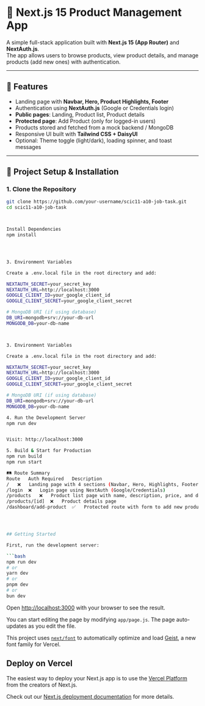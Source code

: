 # 🛒 Next.js 15 Product Management App

A simple full-stack application built with **Next.js 15 (App Router)** and **NextAuth.js**.  
The app allows users to browse products, view product details, and manage products (add new ones) with authentication.

---

## 🚀 Features
- Landing page with **Navbar, Hero, Product Highlights, Footer**  
- Authentication using **NextAuth.js** (Google or Credentials login)  
- **Public pages**: Landing, Product list, Product details  
- **Protected page**: Add Product (only for logged-in users)  
- Products stored and fetched from a mock backend / MongoDB  
- Responsive UI built with **Tailwind CSS + DaisyUI**  
- Optional: Theme toggle (light/dark), loading spinner, and toast messages  

---

## 📂 Project Setup & Installation  

### 1. Clone the Repository
```bash
git clone https://github.com/your-username/scic11-a10-job-task.git
cd scic11-a10-job-task



Install Dependencies
npm install




3. Environment Variables

Create a .env.local file in the root directory and add:

NEXTAUTH_SECRET=your_secret_key
NEXTAUTH_URL=http://localhost:3000
GOOGLE_CLIENT_ID=your_google_client_id
GOOGLE_CLIENT_SECRET=your_google_client_secret

# MongoDB URI (if using database)
DB_URI=mongodb+srv://your-db-url
MONGODB_DB=your-db-name



3. Environment Variables

Create a .env.local file in the root directory and add:

NEXTAUTH_SECRET=your_secret_key
NEXTAUTH_URL=http://localhost:3000
GOOGLE_CLIENT_ID=your_google_client_id
GOOGLE_CLIENT_SECRET=your_google_client_secret

# MongoDB URI (if using database)
DB_URI=mongodb+srv://your-db-url
MONGODB_DB=your-db-name

4. Run the Development Server
npm run dev


Visit: http://localhost:3000

5. Build & Start for Production
npm run build
npm run start

🛤️ Route Summary
Route	Auth Required	Description
/	❌	Landing page with 4 sections (Navbar, Hero, Highlights, Footer)
/login	❌	Login page using NextAuth (Google/Credentials)
/products	❌	Product list page with name, description, price, and details button
/products/[id]	❌	Product details page
/dashboard/add-product	✅	Protected route with form to add new product




## Getting Started

First, run the development server:

```bash
npm run dev
# or
yarn dev
# or
pnpm dev
# or
bun dev
```

Open [http://localhost:3000](http://localhost:3000) with your browser to see the result.

You can start editing the page by modifying `app/page.js`. The page auto-updates as you edit the file.

This project uses [`next/font`](https://nextjs.org/docs/app/building-your-application/optimizing/fonts) to automatically optimize and load [Geist](https://vercel.com/font), a new font family for Vercel.

## Deploy on Vercel

The easiest way to deploy your Next.js app is to use the [Vercel Platform](https://vercel.com/new?utm_medium=default-template&filter=next.js&utm_source=create-next-app&utm_campaign=create-next-app-readme) from the creators of Next.js.

Check out our [Next.js deployment documentation](https://nextjs.org/docs/app/building-your-application/deploying) for more details.
